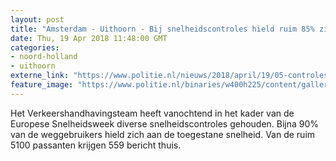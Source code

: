 ```yaml
---
layout: post
title: "Amsterdam - Uithoorn - Bij snelheidscontroles hield ruim 85% zich aan de snelheid"
date: Thu, 19 Apr 2018 11:48:00 GMT
categories: 
- noord-holland 
- uithoorn 
externe_link: "https://www.politie.nl/nieuws/2018/april/19/05-controles-19-april-2018.html"
feature_image: "https://www.politie.nl/binaries/w400h225/content/gallery/politie/nieuws/2013/maart/03-midden-nederland/img_5922vvf-laseren.jpg"
---
```


Het Verkeershandhavingsteam heeft vanochtend in het kader van de Europese Snelheidsweek diverse snelheidscontroles gehouden. Bijna 90% van de weggebruikers hield zich aan de toegestane snelheid. Van de ruim 5100 passanten krijgen 559 bericht thuis.
